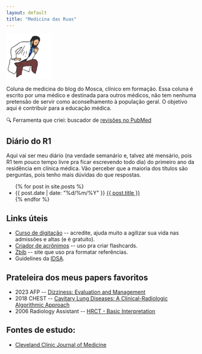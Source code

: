 ```yaml
---
layout: default
title: "Medicina das Ruas"
---
```


![](kliniko.png)

Coluna de medicina do blog do Mosca, clínico em formação. Essa coluna é escrito por uma médico e destinada para outros médicos, não tem nenhuma pretensão de servir como aconselhamento à população geral. O objetivo aqui é contribuir para a educação médica.

🔍 Ferramenta que criei: buscador de [revisões no PubMed](busca-pubmed)

## Diário do R1

Aqui vai ser meu diário (na verdade semanário e, talvez até mensário, pois R1 tem pouco tempo livre pra ficar escrevendo todo dia) do primeiro ano da residência em clínica médica. Vão perceber que a maioria dos títulos são perguntas, pois tenho mais dúvidas do que respostas.

<ul>
  {% for post in site.posts %}
    <li>
      <span>{{ post.date | date: "%d/%m/%Y" }}</span>
      <a href="{{ post.url }}">{{ post.title }}</a>
    </li>
  {% endfor %}
</ul>

## Links úteis

- [Curso de digitação](https://www.edclub.com/pt-BR/library/bosque-da-digitacao) -- acredite, ajuda muito a agilizar sua vida nas admissões e altas (e é gratuito).
- [Criador de acrônimos](https://remember.shinyapps.io/remember_shiny_tool/) -- uso pra criar flashcards.
- [Zbib](https://zbib.org/) -- site que uso pra formatar referências.
- Guidelines da [IDSA](https://www.idsociety.org/practice-guideline/all-practice-guidelines/).


## Prateleira dos meus papers favoritos

- 2023 AFP -- [Dizziness: Evaluation and Management](https://www.aafp.org/pubs/afp/issues/2023/0500/dizziness.html)
- 2018 CHEST -- [Cavitary Lung Diseases: A Clinical-Radiologic Algorithmic Approach](https://pubmed.ncbi.nlm.nih.gov/29518379/)
- 2006 Radiology Assistant -- [HRCT - Basic Interpretation](https://radiologyassistant.nl/chest/hrct/basic-interpretation)

## Fontes de estudo:

- [Cleveland Clinic Journal of Medicine](https://www.ccjm.org/content/article-type)